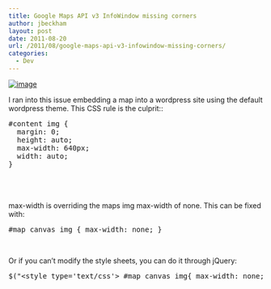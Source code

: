 ```yaml
---
title: Google Maps API v3 InfoWindow missing corners
author: jbeckham
layout: post
date: 2011-08-20
url: /2011/08/google-maps-api-v3-infowindow-missing-corners/
categories:
  - Dev
---
```

[<img style="background-image: none; padding-left: 0px; padding-right: 0px; display: inline; padding-top: 0px; border-width: 0px;" title="image" src="http://i2.wp.com/www.joelbeckham.com/wp-content/uploads/2011/08/image_thumb.png?resize=220%2C174" alt="image" border="0" data-recalc-dims="1" />][1]

I ran into this issue embedding a map into a wordpress site using the default wordpress theme. This CSS rule is the culprit::

<pre class="csharpcode" style="width: 577px; height: 147px;">#content img {
  margin: 0;
  height: auto;
  max-width: 640px;
  width: auto;
}</pre>

max-width is overriding the maps img max-width of none. This can be fixed with:

<pre class="csharpcode">#map_canvas img { max-width: none; }</pre>

&nbsp;

Or if you can’t modify the style sheets, you can do it through jQuery:

<pre class="csharpcode">$(<span class="str">"&lt;style type='text/css'&gt; #map_canvas img{ max-width: none; } &lt;/style&gt;"</span>).appendTo(<span class="str">"head"</span>);</pre>

 [1]: http://i0.wp.com/www.joelbeckham.com/wp-content/uploads/2011/08/image.png